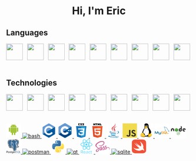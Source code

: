 <h1 align="center">Hi, I'm Eric</h1>

<h2 align="left">Languages</h2>

<div>
  <img src="https://img.icons8.com/?size=100&id=13441&format=png&color=000000" width="45" height="45"> &nbsp;
  <img src="https://img.icons8.com/?size=100&id=13679&format=png&color=000000" width="45" height="45"> &nbsp;
  <img src="https://img.icons8.com/?size=100&id=9MJf0ngDwS8z&format=png&color=000000" width="45" height="45"> &nbsp;
  <img src="https://img.icons8.com/?size=100&id=sB4ejOwBVDr4&format=png&color=000000" width="45" height="45"> &nbsp;
  <img src="https://img.icons8.com/?size=100&id=40670&format=png&color=000000" width="45" height="45"> &nbsp;
  <img src="https://img.icons8.com/?size=100&id=wPohyHO_qO1a&format=png&color=000000" width="45" height="45"> &nbsp;
  <img src="https://img.icons8.com/?size=100&id=yjSayFwWHyCo&format=png&color=89AFDE" width="45" height="45"> &nbsp;
  <img src="https://img.icons8.com/?size=100&id=rgPSE6nAB766&format=png&color=000000" width="45" height="45"> &nbsp;
  <img src="https://img.icons8.com/?size=100&id=hsPbhkOH4FMe&format=png&color=317347" width="45" height="45"> &nbsp;
</div>

<h2 align="left">Technologies</h2>

<div>
  <img src="https://img.icons8.com/?size=100&id=04OFrkjznvcd&format=png&color=000000" width="45" height="45"> &nbsp;
  <img src="https://img.icons8.com/?size=100&id=17842&format=png&color=000000" width="45" height="45"> &nbsp;
  <img src="https://img.icons8.com/?size=100&id=JRnxU7ZWP4mi&format=png&color=000000" width="45" height="45"> &nbsp;
  <img src="https://img.icons8.com/?size=100&id=47039&format=png&color=58B979" width="45" height="45"> &nbsp;
  <img src="https://img.icons8.com/?size=100&id=EPbEfEa7o8CB&format=png&color=000000" width="45" height="45"> &nbsp;
  <img src="https://img.icons8.com/?size=100&id=wPohyHO_qO1a&format=png&color=000000" width="45" height="45"> &nbsp;
  <img src="https://img.icons8.com/?size=100&id=yjSayFwWHyCo&format=png&color=89AFDE" width="45" height="45"> &nbsp;
  <img src="https://img.icons8.com/?size=100&id=rgPSE6nAB766&format=png&color=000000" width="45" height="45"> &nbsp;
  <img src="https://img.icons8.com/?size=100&id=hsPbhkOH4FMe&format=png&color=317347" width="45" height="45"> &nbsp;
</div>

<p align="left"> <a href="[https://developer.android.com](https://img.icons8.com/?size=100&id=04OFrkjznvcd&format=png&color=000000)" target="_blank" rel="noreferrer"> <img src="https://raw.githubusercontent.com/devicons/devicon/master/icons/android/android-original-wordmark.svg" alt="android" width="40" height="40"/> </a> <a href="https://www.gnu.org/software/bash/" target="_blank" rel="noreferrer"> <img src="https://www.vectorlogo.zone/logos/gnu_bash/gnu_bash-icon.svg" alt="bash" width="40" height="40"/> </a> <a href="https://www.cprogramming.com/" target="_blank" rel="noreferrer"> <img src="https://raw.githubusercontent.com/devicons/devicon/master/icons/c/c-original.svg" alt="c" width="40" height="40"/> </a> <a href="https://www.w3schools.com/cpp/" target="_blank" rel="noreferrer"> <img src="https://raw.githubusercontent.com/devicons/devicon/master/icons/cplusplus/cplusplus-original.svg" alt="cplusplus" width="40" height="40"/> </a> <a href="https://www.w3schools.com/css/" target="_blank" rel="noreferrer"> <img src="https://raw.githubusercontent.com/devicons/devicon/master/icons/css3/css3-original-wordmark.svg" alt="css3" width="40" height="40"/> </a> <a href="https://www.w3.org/html/" target="_blank" rel="noreferrer"> <img src="https://raw.githubusercontent.com/devicons/devicon/master/icons/html5/html5-original-wordmark.svg" alt="html5" width="40" height="40"/> </a> <a href="https://www.java.com" target="_blank" rel="noreferrer"> <img src="https://raw.githubusercontent.com/devicons/devicon/master/icons/java/java-original.svg" alt="java" width="40" height="40"/> </a> <a href="https://developer.mozilla.org/en-US/docs/Web/JavaScript" target="_blank" rel="noreferrer"> <img src="https://raw.githubusercontent.com/devicons/devicon/master/icons/javascript/javascript-original.svg" alt="javascript" width="40" height="40"/> </a> <a href="https://www.linux.org/" target="_blank" rel="noreferrer"> <img src="https://raw.githubusercontent.com/devicons/devicon/master/icons/linux/linux-original.svg" alt="linux" width="40" height="40"/> </a> <a href="https://www.mysql.com/" target="_blank" rel="noreferrer"> <img src="https://raw.githubusercontent.com/devicons/devicon/master/icons/mysql/mysql-original-wordmark.svg" alt="mysql" width="40" height="40"/> </a> <a href="https://nodejs.org" target="_blank" rel="noreferrer"> <img src="https://raw.githubusercontent.com/devicons/devicon/master/icons/nodejs/nodejs-original-wordmark.svg" alt="nodejs" width="40" height="40"/> </a> <a href="https://www.postgresql.org" target="_blank" rel="noreferrer"> <img src="https://raw.githubusercontent.com/devicons/devicon/master/icons/postgresql/postgresql-original-wordmark.svg" alt="postgresql" width="40" height="40"/> </a> <a href="https://postman.com" target="_blank" rel="noreferrer"> <img src="https://www.vectorlogo.zone/logos/getpostman/getpostman-icon.svg" alt="postman" width="40" height="40"/> </a> <a href="https://www.python.org" target="_blank" rel="noreferrer"> <img src="https://raw.githubusercontent.com/devicons/devicon/master/icons/python/python-original.svg" alt="python" width="40" height="40"/> </a> <a href="https://www.qt.io/" target="_blank" rel="noreferrer"> <img src="https://upload.wikimedia.org/wikipedia/commons/0/0b/Qt_logo_2016.svg" alt="qt" width="40" height="40"/> </a> <a href="https://reactjs.org/" target="_blank" rel="noreferrer"> <img src="https://raw.githubusercontent.com/devicons/devicon/master/icons/react/react-original-wordmark.svg" alt="react" width="40" height="40"/> </a> <a href="https://sass-lang.com" target="_blank" rel="noreferrer"> <img src="https://raw.githubusercontent.com/devicons/devicon/master/icons/sass/sass-original.svg" alt="sass" width="40" height="40"/> </a> <a href="https://www.sqlite.org/" target="_blank" rel="noreferrer"> <img src="https://www.vectorlogo.zone/logos/sqlite/sqlite-icon.svg" alt="sqlite" width="40" height="40"/> </a> <a href="https://developer.apple.com/swift/" target="_blank" rel="noreferrer"> <img src="https://raw.githubusercontent.com/devicons/devicon/master/icons/swift/swift-original.svg" alt="swift" width="40" height="40"/> </a> </p>
<br />
